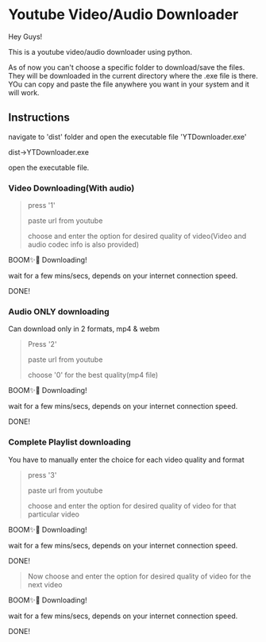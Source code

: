 # Youtube Video/Audio Downloader

Hey Guys!

This is a youtube video/audio downloader using python.

As of now you can't choose a specific folder to download/save the files. They will be downloaded in the current directory where the .exe file is there. YOu can copy and paste the file anywhere you want in your system and it will work.

## Instructions
navigate to 'dist' folder and open the executable file 'YTDownloader.exe'

dist->YTDownloader.exe

open the executable file.


### Video Downloading(With audio)
>press '1'
>
>paste url from youtube
>
>choose and enter the option for desired quality of video(Video and audio codec info is also provided)

BOOM✨🎇 Downloading!

wait for a few mins/secs, depends on your internet connection speed.

DONE!


### Audio ONLY downloading
Can download only in 2 formats, mp4 & webm
>Press '2'
>
>paste url from youtube
>
>choose '0' for the best quality(mp4 file)
>

BOOM✨🎇 Downloading!

wait for a few mins/secs, depends on your internet connection speed.

DONE!


### Complete Playlist downloading
You have to manually enter the choice for each video quality and format
>press '3'
>
>paste url from youtube
>
>choose and enter the option for desired quality of video for that particular video

BOOM✨🎇 Downloading!

wait for a few mins/secs, depends on your internet connection speed.

DONE!

>Now choose and enter the option for desired quality of video for the next video

BOOM✨🎇 Downloading!

wait for a few mins/secs, depends on your internet connection speed.

DONE!
